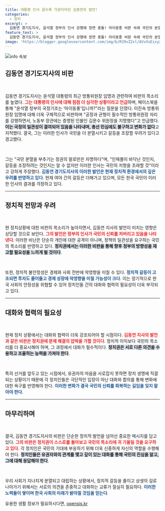 ```yaml
---
title: 대통령 인사 갈수록 가관이라던 김동연의 발언!
categories:
  - 정치
excerpt: >
  김동연 경기도지사, 윤석열 정부의 인사 강행에 정면 충돌! 마이동풍 비판 속에 국민의 분열을 우려하며 강력한 경고 메시지를 전하다!
feature_text: >
  김동연 경기도지사, 윤석열 정부의 인사 강행에 정면 충돌! 마이동풍 비판 속에 국민의 분열을 우려하며 강력한 경고 메시지를 전하다!
image: 'https://blogger.googleusercontent.com/img/b/R29vZ2xl/AVvXsEixyZcFfHzMRdzZMjFBmAUKJYCLCGyLL1o632UiGVXcaFdKo_bkvkuCioo0uUKlGfBVcT3P84aROyZIXSBEx3Aw5nCQ3pTgDom1WDC4m8eifvWiAmWEEVb4x6G_l8C0QH225ldMjyaFvpxGEBGNO37VmDTDMHGhJPq73UglMfDca1-0aw/s1600/blogspot.png'
---
```


<p><img src="https://blogger.googleusercontent.com/img/b/R29vZ2xl/AVvXsEixyZcFfHzMRdzZMjFBmAUKJYCLCGyLL1o632UiGVXcaFdKo_bkvkuCioo0uUKlGfBVcT3P84aROyZIXSBEx3Aw5nCQ3pTgDom1WDC4m8eifvWiAmWEEVb4x6G_l8C0QH225ldMjyaFvpxGEBGNO37VmDTDMHGhJPq73UglMfDca1-0aw/s1600/blogspot.png" alt="info 속보" /></p>

<h2 data-ke-size="size26">김동연 경기도지사의 비판</h2>

<p data-ke-size="size16">&nbsp;</p>

<p>김동연 경기도지사는 윤석열 대통령의 최근 방통위원장 임명과 관련하여 비판의 목소리를 높였다. <b><span style="color: #ee2323;">그는 대통령의 인사에 대해 점점 더 심각한 상황이라고 언급</span></b>하며, 페이스북을 통해 "윤석열 정부의 국정기조는 ‘마이동풍’입니까?"라는 질문을 던졌다. 이진숙 방통위원장 임명에 대해 더욱 구체적으로 비판하며 "공정과 균형이 필수적인 방통위원장 자리를 강행하면서, 노동부 장관에는 증명된 인물인 김문수 위원장을 지명했다"고 언급했다. <b><span style="background-color: #21538527;">이는 국정의 일관성이 결여되어 있음을 나타내며, 총선 민심에도 불구하고 변화가 없다</span></b>고 지적했다. 결국, 그는 이러한 인사가 국민을 더 분열시키고 갈등을 조장할 우려가 있다고 경고했다.</p></p>

<p data-ke-size="size16">&nbsp;</p>

<p>그는 "국민 분열을 부추기는 정권의 말로만은 자명하다"며, "인재풀이 바닥난 것인지, 갈등을 조장하려는 것인지는 알 수 없지만 이러한 인사는 국민의 저항을 초래할 것"이라고 강하게 주장했다. <b><span style="color: #1a5490;">김동연 경기도지사의 이러한 발언은 현재 정치적 환경에서의 깊은 우려를 반영하고 있다</span></b>. 현재 여야 간의 갈등은 더해가고 있으며, 모든 한국 국민이 이러한 인사의 결과를 걱정하고 있다. </p>

<hr>

<h2 data-ke-size="size26">정치적 전망과 우려</h2>

<p data-ke-size="size16">&nbsp;</p>

<p>현 정치상황에 대한 비판의 목소리가 높아지면서, 김동연 지사의 발언이 미치는 영향은 상당할 것으로 보인다. <b><span style="color: #ee2323;">그의 발언은 정부의 인사가 국민의 신뢰를 저버리고 있음을 나타낸다</span></b>. 이러한 비난은 단순히 개인에 대한 공격이 아니며, 정책의 일관성을 요구하는 국민의 목소리를 반영하고 있다. <b><span style="background-color: #21538527;">정치권에서는 이러한 비판을 통해 향후 정부의 방향성을 재고할 필요성을 느끼게 될 것이다</span></b>.</p>

<p data-ke-size="size16">&nbsp;</p>

<p>또한, 정치적 불안정성은 경제와 사회 전반에 악영향을 미칠 수 있다. <b><span style="color: #1a5490;">정치적 갈등이 고조되면 투자도 줄어들고 경제 성장에 악영향을 미칠 가능성이 크다</span></b>. 이는 장기적으로 한국 사회의 안정성을 위협할 수 있어 정치인들 간의 대화와 협력의 필요성이 더욱 부각되고 있다.</p>

<hr>

<h2 data-ke-size="size26">대화와 협력의 필요성</h2>

<p data-ke-size="size16">&nbsp;</p>

<p>현재 정치 상황에서는 대화와 협력이 더욱 강조되어야 할 시점이다. <b><span style="color: #ee2323;">김동연 지사의 발언과 같은 비판은 정치권에 문제 해결의 압박을 가할 것이다</span></b>. 정치적 이익보다 국민의 목소리를 더 중요시해야 하며, 그 과정에서 대화가 필수적이다. <b><span style="background-color: #21538527;">정치권은 서로 다른 의견을 수용하고 조율하는 능력을 가져야 한다</span></b>.</p>

<p data-ke-size="size16">&nbsp;</p>

<p>특히 선거를 앞두고 있는 시점에서, 유권자의 마음을 사로잡지 못하면 정치 생명에 직결되는 상황이기 때문에 각 정치인들은 극단적인 입장이 아닌 대화와 합의를 통해 변화에 대한 욕구를 반영해야 한다. <b><span style="color: #1a5490;">이러한 변화가 결국 국민의 신뢰를 회복하는 길임을 잊지 말아야 한다</span></b>.</p>

<hr>

<h2 data-ke-size="size26">마무리하며</h2>

<p data-ke-size="size16">&nbsp;</p>

<p>결국, 김동연 경기도지사의 비판은 단순한 정치적 발언을 넘어선 중요한 메시지를 담고 있다. <b><span style="color: #ee2323;">그의 비판은 정치권이 스스로를 돌아보고 국민의 목소리에 귀 기울일 것을 요구하고 있다</span></b>. 각 정치인은 국민의 기대에 부응하기 위해 더욱 신중하게 자신의 역할을 수행해야 한다. <b><span style="background-color: #21538527;">정치인들은 유권자와의 관계를 맺고 깊이 있는 대화를 통해 국민의 진심을 알고, 그에 대해 응답해야 한다</span></b>.</p>

<p data-ke-size="size16">&nbsp;</p>

<p>우리 사회가 지나치게 분열되고 대립하는 상황에서, 정치적 갈등을 줄이고 상생의 길로 나아가기 위해서는 서로의 의견을 존중하고 대화하는 교류가 절실히 필요하다. <b><span style="color: #1a5490;">이러한 노력들이 쌓이며 한국 사회의 미래가 밝아질 것임을 믿는다</span></b>.</p>
유용한 생활 정보가 필요하시다면, <a href="https://opensis.kr" rel="dofollow">opensis.kr</a>


